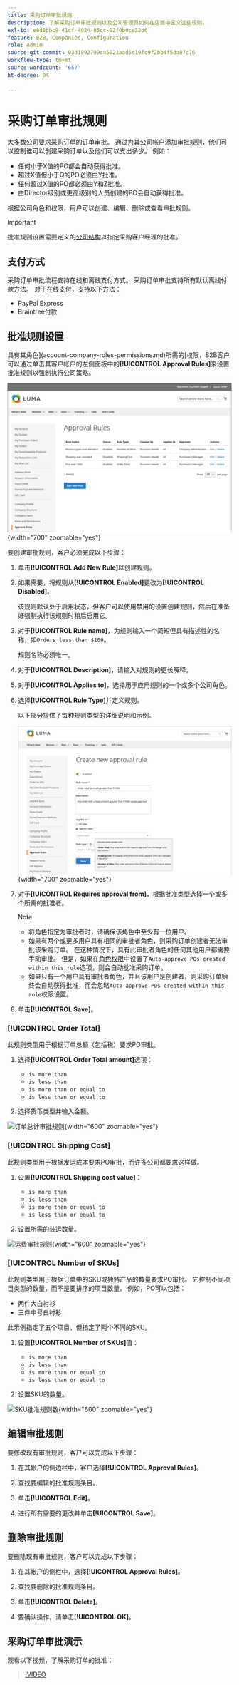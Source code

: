 ```yaml
---
title: 采购订单审批规则
description: 了解采购订单审批规则以及公司管理员如何在店面中定义这些规则。
exl-id: e8d8bbc9-41cf-4024-85cc-92f0b0ce32d6
feature: B2B, Companies, Configuration
role: Admin
source-git-commit: 03d1892799ca5021aad5c19fc9f2bb4f5da87c76
workflow-type: tm+mt
source-wordcount: '657'
ht-degree: 0%

---
```


# 采购订单审批规则

大多数公司要求采购订单的订单审批。 通过为其公司帐户添加审批规则，他们可以控制谁可以创建采购订单以及他们可以支出多少。 例如：

* 任何小于X值的PO都会自动获得批准。
* 超过X值但小于Q的PO必须由Y批准。
* 任何超过X值的PO都必须由Y和Z批准。
* 由Director级别或更高级别的人员创建的PO会自动获得批准。

根据公司角色和权限，用户可以创建、编辑、删除或查看审批规则。

>[!IMPORTANT]
>
>批准规则设置需要定义的[公司结构](account-company-structure.md)以指定采购客户经理的批准。

## 支付方式

采购订单审批流程支持在线和离线支付方式。 采购订单审批支持所有默认离线付款方法。 对于在线支付，支持以下方法：

* PayPal Express
* Braintree付款


## 批准规则设置

具有其角色](account-company-roles-permissions.md)所需的[权限，B2B客户可以通过单击其客户帐户的左侧面板中的&#x200B;**[!UICONTROL Approval Rules]**&#x200B;来设置批准规则以强制执行公司策略。

![公司审批规则](./assets/approval-rules.png){width="700" zoomable="yes"}

要创建审批规则，客户必须完成以下步骤：

1. 单击&#x200B;**[!UICONTROL Add New Rule]**&#x200B;以创建规则。

1. 如果需要，将规则从&#x200B;**[!UICONTROL Enabled]**&#x200B;更改为&#x200B;**[!UICONTROL Disabled]**。

   该规则默认处于启用状态，但客户可以使用禁用的设置创建规则，然后在准备好强制执行该规则时稍后启用它。

1. 对于&#x200B;**[!UICONTROL Rule name]**，为规则输入一个简短但具有描述性的名称，如`Orders less than $100`。

   规则名称必须唯一。

1. 对于&#x200B;**[!UICONTROL Description]**，请输入对规则的更长解释。

1. 对于&#x200B;**[!UICONTROL Applies to]**，选择用于应用规则的一个或多个公司角色。

1. 选择&#x200B;**[!UICONTROL Rule Type]**&#x200B;并定义规则。

   以下部分提供了每种规则类型的详细说明和示例。

   ![创建新的审批规则](./assets/approval-rules-create.png){width="700" zoomable="yes"}

1. 对于&#x200B;**[!UICONTROL Requires approval from]**，根据批准类型选择一个或多个所需的批准者。

   >[!NOTE]
   >
   >* 将角色指定为审批者时，请确保该角色中至少有一位用户。
   >* 如果有两个或更多用户具有相同的审批者角色，则采购订单创建者无法审批该采购订单。 在这种情况下，具有此审批者角色的任何其他用户都需要手动审批。 但是，如果在[角色权限](account-company-roles-permissions.md)中设置了`Auto-approve POs created within this role`选项，则会自动批准采购订单。
   >* 如果只有一个用户具有审批者角色，并且该用户是创建者，则采购订单始终会自动获得批准，而会忽略`Auto-approve POs created within this role`权限设置。

1. 单击&#x200B;**[!UICONTROL Save]**。

### [!UICONTROL Order Total]

此规则类型用于根据订单总额（包括税）要求PO审批。

1. 选择&#x200B;**[!UICONTROL Order Total amount]**&#x200B;选项：

   * `is more than`
   * `is less than`
   * `is more than or equal to`
   * `is less than or equal to`

1. 选择货币类型并输入金额。

![订单总计审批规则](./assets/approval-rules-order-total.png){width="600" zoomable="yes"}

### [!UICONTROL Shipping Cost]

此规则类型用于根据发运成本要求PO审批，而许多公司都要求这样做。

1. 设置&#x200B;**[!UICONTROL Shipping cost value]**：

   * `is more than`
   * `is less than`
   * `is more than or equal to`
   * `is less than or equal to`

1. 设置所需的装运数量。

![运费审批规则](./assets/approval-rules-shipping-cost.png){width="600" zoomable="yes"}

### [!UICONTROL Number of SKUs]

此规则类型用于根据订单中的SKU或独特产品的数量要求PO审批。 它控制不同项目类型的数量，而不是要排序的项目数量。 例如，PO可以包括：

* 两件大白衬衫
* 三件中号白衬衫

此示例指定了五个项目，但指定了两个不同的SKU。

1. 设置&#x200B;**[!UICONTROL Number of SKUs]**&#x200B;值：

   * `is more than`
   * `is less than`
   * `is more than or equal to`
   * `is less than or equal to`

1. 设置SKU的数量。

![SKU批准规则数](./assets/approval-rules-number-skus.png){width="600" zoomable="yes"}

## 编辑审批规则

要修改现有审批规则，客户可以完成以下步骤：

1. 在其帐户的侧边栏中，客户选择&#x200B;**[!UICONTROL Approval Rules]**。

1. 查找要编辑的批准规则条目。

1. 单击&#x200B;**[!UICONTROL Edit]**。

1. 进行所有需要的更改并单击&#x200B;**[!UICONTROL Save]**。

## 删除审批规则

要删除现有审批规则，客户可以完成以下步骤：

1. 在其帐户的侧栏中，选择&#x200B;**[!UICONTROL Approval Rules]**。

1. 查找要删除的批准规则条目。

1. 单击&#x200B;**[!UICONTROL Delete]**。

1. 要确认操作，请单击&#x200B;**[!UICONTROL OK]**。

## 采购订单审批演示

观看以下视频，了解采购订单的批准：

>[!VIDEO](https://video.tv.adobe.com/v/344450?quality=12)

